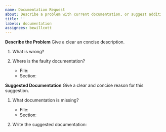 ```yaml
---
name: Documentation Request
about: Describe a problem with current documentation, or suggest additional documentation.
title: ''
labels: documentation
assignees: bewillcott
---
```


**Describe the Problem**
Give a clear an concise description.

1. What is wrong?

2. Where is the faulty documentation?
   - File:
   - Section:

**Suggested Documentation**
Give a clear and concise reason for this suggestion.

1. What documentation is missing?
   - File:
   - Section:

2. Write the suggested documentation:

